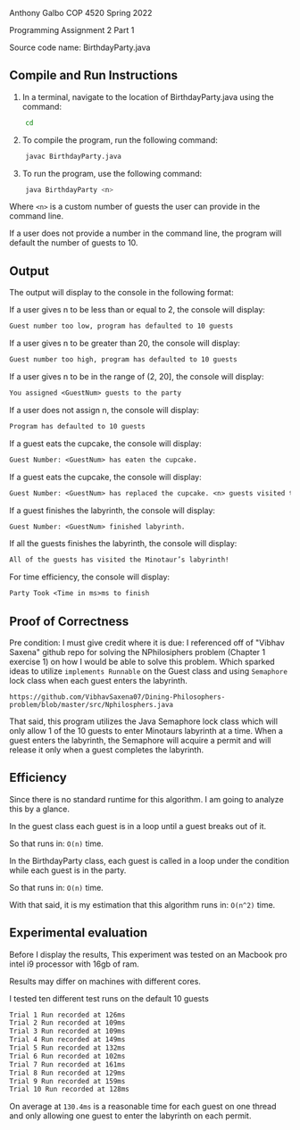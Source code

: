 Anthony Galbo
COP 4520 Spring 2022

Programming Assignment 2 Part 1

Source code name: BirthdayParty.java

## Compile and Run Instructions

1. In a terminal, navigate to the location of BirthdayParty.java using the command:
```bash
    cd
```
2. To compile the program, run the following command:
```bash
    javac BirthdayParty.java
```
3. To run the program, use the following command:
```bash
    java BirthdayParty <n>
```

Where ```<n>``` is a custom number of guests the user can provide in the command line.

If a user does not provide a number in the command line, the program will default the number of guests to 10.

## Output

The output will display to the console in the following format:

If a user gives n to be less than or equal to 2, the console will display:
```txt
Guest number too low, program has defaulted to 10 guests
```

If a user gives n to be greater than 20, the console will display:
```txt
Guest number too high, program has defaulted to 10 guests
```

If a user gives n to be in the range of (2, 20], the console will display:
```txt
You assigned <GuestNum> guests to the party
```

If a user does not assign n, the console will display:
```txt
Program has defaulted to 10 guests
```

If a guest eats the cupcake, the console will display:
```txt
Guest Number: <GuestNum> has eaten the cupcake.
```

If a guest eats the cupcake, the console will display:
```txt
Guest Number: <GuestNum> has replaced the cupcake. <n> guests visited the labyrinth.
```

If a guest finishes the labyrinth, the console will display:
```txt
Guest Number: <GuestNum> finished labyrinth.
```

If all the guests finishes the labyrinth, the console will display:
```txt
All of the guests has visited the Minotaur’s labyrinth!
```

For time efficiency, the console will display:
```txt
Party Took <Time in ms>ms to finish
```

## Proof of Correctness
Pre condition: I must give credit where it is due: I referenced off of "Vibhav Saxena" github repo for solving the NPhilosiphers problem (Chapter 1 exercise 1) on how I would be able to solve this problem. Which sparked ideas to utilize ```implements Runnable``` on the Guest class and using ```Semaphore``` lock class when each guest enters the labyrinth.
```url
https://github.com/VibhavSaxena07/Dining-Philosophers-problem/blob/master/src/Nphilosphers.java
```

That said, this program utilizes the Java Semaphore lock class which will only allow 1 of the 10 guests to enter Minotaurs labyrinth at a time. When a guest enters the labyrinth, the Semaphore will acquire a permit and will release it only when a guest completes the labyrinth.

## Efficiency

Since there is no standard runtime for this algorithm. I am going to analyze this by a glance.

In the guest class each guest is in a loop until a guest breaks out of it.

So that runs in: ```O(n)``` time.

In the BirthdayParty class, each guest is called in a loop under the condition while each guest is in the party.

So that runs in: ```O(n)``` time.

With that said, it is my estimation that this algorithm runs in: ```O(n^2)``` time.


## Experimental evaluation

Before I display the results, This experiment was tested on an Macbook pro intel i9 processor with 16gb of ram.

Results may differ on machines with different cores.

I tested ten different test runs on the default 10 guests

```txt
Trial 1 Run recorded at 126ms
Trial 2 Run recorded at 109ms
Trial 3 Run recorded at 109ms
Trial 4 Run recorded at 149ms
Trial 5 Run recorded at 132ms
Trial 6 Run recorded at 102ms
Trial 7 Run recorded at 161ms
Trial 8 Run recorded at 129ms
Trial 9 Run recorded at 159ms
Trial 10 Run recorded at 128ms
```

On average at ```130.4ms``` is a reasonable time for each guest on one thread and only allowing one guest to enter the labyrinth on each permit.  
